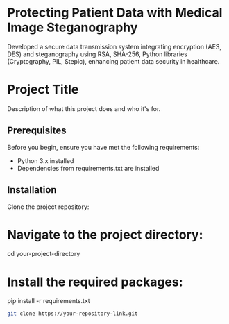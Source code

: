 # Protecting Patient Data with Medical Image Steganography
 Developed a secure data transmission system integrating encryption (AES, DES) and steganography using RSA, SHA-256, Python libraries (Cryptography, PIL, Stepic), enhancing patient data security in healthcare.

# Project Title

Description of what this project does and who it's for.

## Prerequisites

Before you begin, ensure you have met the following requirements:

- Python 3.x installed
- Dependencies from requirements.txt are installed

## Installation

Clone the project repository:


# Navigate to the project directory:

cd your-project-directory

# Install the required packages:

pip install -r requirements.txt



```bash
git clone https://your-repository-link.git

